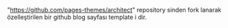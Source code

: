 "https://github.com/pages-themes/architect" repository sinden fork lanarak özelleştirilen bir github blog sayfası template i dir.
